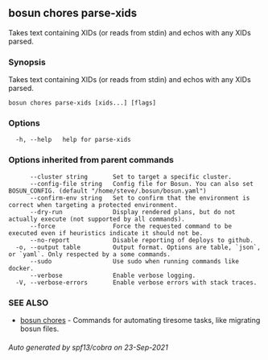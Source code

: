 ## bosun chores parse-xids

Takes text containing XIDs (or reads from stdin) and echos with any XIDs parsed.

### Synopsis

Takes text containing XIDs (or reads from stdin) and echos with any XIDs parsed.

```
bosun chores parse-xids [xids...] [flags]
```

### Options

```
  -h, --help   help for parse-xids
```

### Options inherited from parent commands

```
      --cluster string       Set to target a specific cluster.
      --config-file string   Config file for Bosun. You can also set BOSUN_CONFIG. (default "/home/steve/.bosun/bosun.yaml")
      --confirm-env string   Set to confirm that the environment is correct when targeting a protected environment.
      --dry-run              Display rendered plans, but do not actually execute (not supported by all commands).
      --force                Force the requested command to be executed even if heuristics indicate it should not be.
      --no-report            Disable reporting of deploys to github.
  -o, --output table         Output format. Options are table, `json`, or `yaml`. Only respected by a some commands.
      --sudo                 Use sudo when running commands like docker.
      --verbose              Enable verbose logging.
  -V, --verbose-errors       Enable verbose errors with stack traces.
```

### SEE ALSO

* [bosun chores](bosun_chores.md)	 - Commands for automating tiresome tasks, like migrating bosun files.

###### Auto generated by spf13/cobra on 23-Sep-2021
